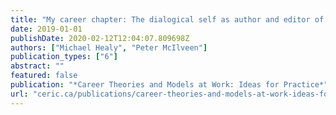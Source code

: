```yaml
---
title: "My career chapter: The dialogical self as author and editor of a career autobiography"
date: 2019-01-01
publishDate: 2020-02-12T12:04:07.809698Z
authors: ["Michael Healy", "Peter McIlveen"]
publication_types: ["6"]
abstract: ""
featured: false
publication: "*Career Theories and Models at Work: Ideas for Practice*"
url: "ceric.ca/publications/career-theories-and-models-at-work-ideas-for-practice/"
---
```


